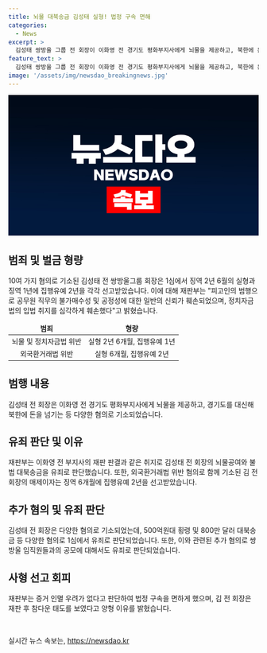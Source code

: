 ```yaml
---
title: 뇌물 대북송금 김성태 실형! 법정 구속 면해
categories:
  - News
excerpt: >
  김성태 쌍방울 그룹 전 회장이 이화영 전 경기도 평화부지사에게 뇌물을 제공하고, 북한에 돈을 전달한 혐의로 기소돼 1심에서 실형을 선고받았습니다. 김 전 회장은 뇌물공여와 정치자금법 위반 혐의로 각각 징역 2년 6월과 징역 1년에 집행유예 2년을 선고받았으며, 외국환거래법 위반 혐의로 매제이자에게는 징역 6월에 집행유예 2년을 선고했습니다. 또한, 김 전 회장은 횡령 및 대북송금 등 기업 관련 사건에 대한 재판이 이어갈 예정입니다.
feature_text: >
  김성태 쌍방울 그룹 전 회장이 이화영 전 경기도 평화부지사에게 뇌물을 제공하고, 북한에 돈을 전달한 혐의로 기소돼 1심에서 실형을 선고받았습니다. 김 전 회장은 뇌물공여와 정치자금법 위반 혐의로 각각 징역 2년 6월과 징역 1년에 집행유예 2년을 선고받았으며, 외국환거래법 위반 혐의로 매제이자에게는 징역 6월에 집행유예 2년을 선고했습니다. 또한, 김 전 회장은 횡령 및 대북송금 등 기업 관련 사건에 대한 재판이 이어갈 예정입니다.
image: '/assets/img/newsdao_breakingnews.jpg'
---
```


<p><img src="/assets/img/newsdao_breakingnews.jpg" alt="cryptoinkorea 속보" /></p>

<h2 data-ke-size="size26">범죄 및 벌금 형량</h2>

<p data-ke-size="size16">10여 가지 혐의로 기소된 김성태 전 쌍방울그룹 회장은 1심에서 징역 2년 6월의 실형과 징역 1년에 집행유예 2년을 각각 선고받았습니다. 이에 대해 재판부는 "피고인의 범행으로 공무원 직무의 불가매수성 및 공정성에 대한 일반의 신뢰가 훼손되었으며, 정치자금법의 입법 취지를 심각하게 훼손했다"고 밝혔습니다.</p>

<table>
<thead>
<tr>
<td style="text-align: center; height: 17px;"><b>범죄</b></td>
<td style="text-align: center; height: 17px;"><b>형량</b></td>
</tr>
</thead>
<tbody>
<tr>
<td style="text-align: center; height: 17px;">뇌물 및 정치자금법 위반</td>
<td style="text-align: center; height: 17px;">실형 2년 6개월, 집행유예 1년</td>
</tr>
<tr>
<td style="text-align: center; height: 17px;">외국환거래법 위반</td>
<td style="text-align: center; height: 17px;">실형 6개월, 집행유예 2년</td>
</tr>
</tbody>
</table>

<h2 data-ke-size="size26">범행 내용</h2>

<p data-ke-size="size16">김성태 전 회장은 이화영 전 경기도 평화부지사에게 뇌물을 제공하고, 경기도를 대신해 북한에 돈을 넘기는 등 다양한 혐의로 기소되었습니다.</p>

<h2 data-ke-size="size26">유죄 판단 및 이유</h2>

<p data-ke-size="size16">재판부는 이화영 전 부지사의 재판 판결과 같은 취지로 김성태 전 회장의 뇌물공여와 불법 대북송금을 유죄로 판단했습니다. 또한, 외국환거래법 위반 혐의로 함께 기소된 김 전 회장의 매제이자는 징역 6개월에 집행유예 2년을 선고받았습니다.</p>

<h2 data-ke-size="size26">추가 혐의 및 유죄 판단</h2>

<p data-ke-size="size16">김성태 전 회장은 다양한 혐의로 기소되었는데, 500억원대 횡령 및 800만 달러 대북송금 등 다양한 혐의로 1심에서 유죄로 판단되었습니다. 또한, 이와 관련된 추가 혐의로 쌍방울 임직원들과의 공모에 대해서도 유죄로 판단되었습니다.</p>

<h2 data-ke-size="size26">사형 선고 회피</h2>

<p data-ke-size="size16">재판부는 증거 인멸 우려가 없다고 판단하여 법정 구속을 면하게 했으며, 김 전 회장은 재판 후 참다운 태도를 보였다고 양형 이유를 밝혔습니다.</p>

<p data-ke-size="size16">&nbsp;</p>
실시간 뉴스 속보는, <a href="https://newsdao.kr" rel="dofollow">https://newsdao.kr</a>


